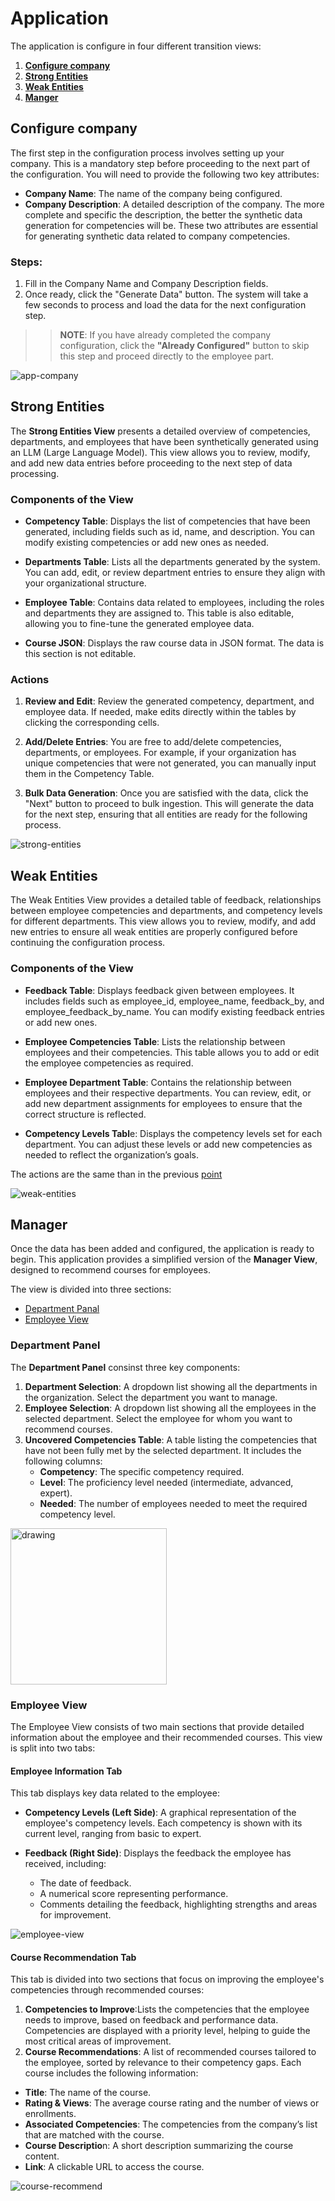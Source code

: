 # Application

The application is configure in four different transition views:

1. [**Configure company**](#configure-company)
2. [**Strong Entities**](#strong-entities)
3. [**Weak Entities**](#weak-entities)
4. [**Manger**](#manager)

## Configure company

The first step in the configuration process involves setting up your company. This is a mandatory step before proceeding to the next part of the configuration. You will need to provide the following two key attributes:

- **Company Name**: The name of the company being configured.
- **Company Description**: A detailed description of the company. The more complete and specific the description, the better the synthetic data generation for competencies will be.
These two attributes are essential for generating synthetic data related to company competencies.

### Steps:
1. Fill in the Company Name and Company Description fields.
2. Once ready, click the "Generate Data" button. The system will take a few seconds to process and load the data for the next configuration step.

>> **NOTE**: If you have already completed the company configuration, click the **"Already Configured"** button to skip this step and proceed directly to the employee part.

![app-company](img/app_configure_company.png)

## Strong Entities

The **Strong Entities View** presents a detailed overview of competencies, departments, and employees that have been synthetically generated using an LLM (Large Language Model). This view allows you to review, modify, and add new data entries before proceeding to the next step of data processing.

### Components of the View

- **Competency Table**: Displays the list of competencies that have been generated, including fields such as id, name, and description. You can modify existing competencies or add new ones as needed.

- **Departments Table**: Lists all the departments generated by the system. You can add, edit, or review department entries to ensure they align with your organizational structure.

- **Employee Table**: Contains data related to employees, including the roles and departments they are assigned to. This table is also editable, allowing you to fine-tune the generated employee data.

- **Course JSON**: Displays the raw course data in JSON format. The data is this section is not editable.

### Actions

1. **Review and Edit**: Review the generated competency, department, and employee data. If needed, make edits directly within the tables by clicking the corresponding cells.

2. **Add/Delete Entries**: You are free to add/delete competencies, departments, or employees. For example, if your organization has unique competencies that were not generated, you can manually input them in the Competency Table.

3. **Bulk Data Generation**: Once you are satisfied with the data, click the "Next" button to proceed to bulk ingestion. This will generate the data for the next step, ensuring that all entities are ready for the following process.

![strong-entities](img/app_strong_entites.png)

## Weak Entities

The Weak Entities View provides a detailed table of feedback, relationships between employee competencies and departments, and competency levels for different departments. This view allows you to review, modify, and add new entries to ensure all weak entities are properly configured before continuing the configuration process.

### Components of the View

- **Feedback Table**: Displays feedback given between employees. It includes fields such as employee_id, employee_name, feedback_by, and employee_feedback_by_name. You can modify existing feedback entries or add new ones.

- **Employee Competencies Table**: Lists the relationship between employees and their competencies. This table allows you to add or edit the employee competencies as required.

- **Employee Department Table**: Contains the relationship between employees and their respective departments. You can review, edit, or add new department assignments for employees to ensure that the correct structure is reflected.

- **Competency Levels Tabl**e: Displays the competency levels set for each department. You can adjust these levels or add new competencies as needed to reflect the organization’s goals.

The actions are the same than in the previous [point](#actions)

![weak-entities](img/app_weak_entities.png)

## Manager

Once the data has been added and configured, the application is ready to begin. This application provides a simplified version of the **Manager View**, designed to recommend courses for employees.

The view is divided into three sections:

- [Department Panal](#department-panel)
- [Employee View](#employee-view)

### Department Panel

The **Department Panel** consinst three key components:

1. **Department Selection**: A dropdown list showing all the departments in the organization. Select the department you want to manage.
2. **Employee Selection**: A dropdown list showing all the employees in the selected department. Select the employee for whom you want to recommend courses.
3. **Uncovered Competencies Table**: A table listing the competencies that have not been fully met by the selected department. It includes the following columns:
   - **Competency**: The specific competency required.
   - **Level**: The proficiency level needed (intermediate, advanced, expert).
   - **Needed**: The number of employees needed to meet the required competency level.

<img src="img/app_navigate_panel.png" allign="center" alt="drawing" width="250"/>

### Employee View

The Employee View consists of two main sections that provide detailed information about the employee and their recommended courses. This view is split into two tabs:

#### Employee Information Tab

This tab displays key data related to the employee:

- **Competency Levels (Left Side)**: A graphical representation of the employee's competency levels. Each competency is shown with its current level, ranging from basic to expert.

- **Feedback (Right Side)**: Displays the feedback the employee has received, including:
  - The date of feedback.
  - A numerical score representing performance.
  - Comments detailing the feedback, highlighting strengths and areas for improvement.

![employee-view](img/app_employee_view.png)


#### Course Recommendation Tab

This tab is divided into two sections that focus on improving the employee's competencies through recommended courses:

1. **Competencies to Improve**:Lists the competencies that the employee needs to improve, based on feedback and performance data. Competencies are displayed with a priority level, helping to guide the most critical areas of improvement.
2. **Course Recommendations**: A list of recommended courses tailored to the employee, sorted by relevance to their competency gaps. Each course includes the following information:
- **Title**: The name of the course.
- **Rating & Views**: The average course rating and the number of views or enrollments.
- **Associated Competencies**: The competencies from the company’s list that are matched with the course.
- **Course Descriptio**n: A short description summarizing the course content.
- **Link**: A clickable URL to access the course.

![course-recommend](img/app_courses.png)